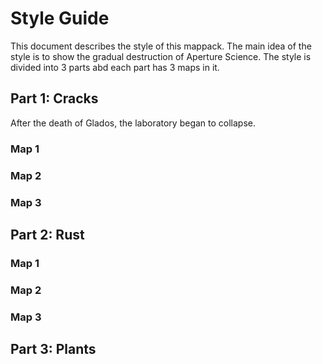 # Style Guide
This document describes the style of this mappack. The main idea of the style is to show the gradual destruction of Aperture Science. The style is divided into 3 parts abd each part has 3 maps in it.

## Part 1: Сracks
After the death of Glados, the laboratory began to collapse. 
### Map 1

### Map 2

### Map 3


## Part 2: Rust

### Map 1

### Map 2

### Map 3


##  Part 3: Plants
